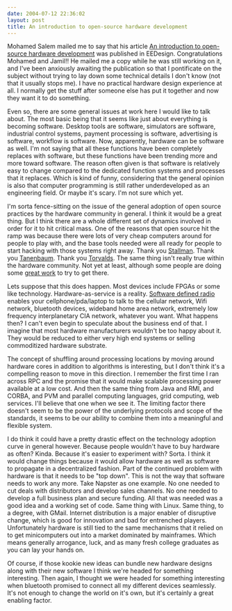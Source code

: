 ```yaml
---
date: 2004-07-12 22:36:02
layout: post
title: An introduction to open-source hardware development
---
```


Mohamed Salem mailed me to say that his article [An introduction to open-source hardware development](http://www.eedesign.com/article/showArticle.jhtml?articleId=22103383) was published in EEDesign. Congratulations Mohamed and Jamil!! He mailed me a copy while he was still working on it, and I've been anxiously awaiting the publication so that I pontificate on the subject without trying to lay down some technical details I don't know (not that it usually stops me). I have no practical hardware design experience at all. I normally get the stuff after someone else has put it together and now they want it to do something.

Even so, there are some general issues at work here I would like to talk about. The most basic being that it seems like just about everything is becoming software. Desktop tools are software, simulators are software, industrial control systems, payment processing is software, advertising is software, workflow is software. Now, apparently, hardware can be software as well. I'm not saying that all these functions have been completely replaces with software, but these functions have been trending more and more toward software. The reason often given is that software is relatively easy to change compared to the dedicated function systems and processes that it replaces. Which is kind of funny, considering that the general opinion is also that computer programming is still rather underdeveloped as an engineering field. Or maybe it's scary. I'm not sure which yet.

I'm sorta fence-sitting on the issue of the general adoption of open source practices by the hardware community in general. I think it would be a great thing. But I think there are a whole different set of dynamics involved in order for it to hit critical mass. One of the reasons that open source hit the ramp was because there were lots of very cheap computers around for people to play with, and the base tools needed were all ready for people to start hacking with those systems right away. Thank you [Stallman](http://www.stallman.org/). Thank you [Tanenbaum](http://www.cs.vu.nl/~ast/). Thank you [Torvalds](http://www.catb.org/~esr/faqs/linus/). The same thing isn't really true within the hardware community. Not yet at least, although some people are doing some [great work](http://www.opencollector.org/) to try to get there.

Lets suppose that this does happen. Most devices include FPGAs or some like technology. Hardware-as-service is a reality. [Software defined radio](http://www.sdrforum.org/) enables your cellphone/pda/laptop to talk to the cellular network, Wifi network, bluetooth devices, wideband home area network, extremely low frequency interplanetary CIA network, whatever you want. What happens then? I can't even begin to speculate about the business end of that. I imagine that most hardware manufacturers wouldn't be too happy about it. They would be reduced to either very high end systems or selling commoditized hardware substrate.

The concept of shuffling around processing locations by moving around hardware cores in addition to algorithms is interesting, but I don't think it's a compelling reason to move in this direction. I remember the first time I ran across RPC and the promise that it would make scalable processing power available at a low cost. And then the same thing from Java and RMI, and CORBA, and PVM and parallel computing languages, grid computing, web services. I'll believe that one when we see it. The limiting factor there doesn't seem to be the power of the underlying protocols and scope of the standards, it seems to be our ability to combine them into a meaningful and flexible system.

I do think it could have a pretty drastic effect on the technology adoption curve in general however. Because people wouldn't have to buy hardware as often? Kinda. Because it's easier to experiment with? Sorta. I think it would change things because it would allow hardware as well as software to propagate in a decentralized fashion. Part of the continued problem with hardware is that it needs to be "top down". This is not the way that software needs to work any more. Take Napster as one example. No one needed to cut deals with distributors and develop sales channels. No one needed to develop a full business plan and secure funding. All that was needed was a good idea and a working set of code. Same thing with Linux. Same thing, to a degree, with GMail. Internet distribution is a major enabler of disruptive change, which is good for innovation and bad for entrenched players. Unfortunately hardware is still tied to the same mechanisms that it relied on to get minicomputers out into a market dominated by mainframes. Which means generally arrogance, luck, and as many fresh college graduates as you can lay your hands on.

Of course, if those kookie new ideas can bundle new hardware designs along with their new software I think we're headed for something interesting. Then again, I thought we were headed for something interesting when bluetooth promised to connect all my different devices seamlessly. It's not enough to change the world on it's own, but it's certainly a great enabling factor.

